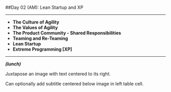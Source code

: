 <!-- .slide: data-background="resources/footer.svg" data-background-size="contain" data-background-position="bottom"  -->

##Day 02 (AM): Lean Startup and XP

- - -

* **The Culture of Agility**
* **The Values of Agility**  <!-- .element: style="color:#e0dfe4" -->
* **The Product Community - Shared Responsibilities**  <!-- .element: style="color:#e0dfe4" -->
* **Teaming and Re-Teaming**  <!-- .element: style="color:#e0dfe4" -->
* **Lean Startup**  <!-- .element: style="color:#e0dfe4" -->
* **Extreme Programming [XP]**  <!-- .element: style="color:#e0dfe4" -->

- - -

_**(lunch)**_   <!-- .element: style="color:#e0dfe4" -->

<aside class="notes">
  <p>
    Juxtapose an image with text centered to its right.
  </p>
  <p>
    Can optionally add subtitle centered below image in left table cell.
  </p>
</aside>
